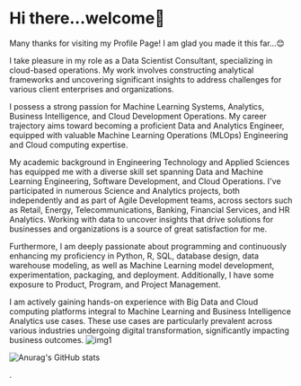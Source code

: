 # Hi there...welcome👋
Many thanks for visiting my Profile Page! I am glad you made it this far...😊

I take pleasure in my role as a Data Scientist Consultant, specializing in cloud-based operations. My work involves constructing analytical frameworks and uncovering significant insights to address challenges for various client enterprises and organizations.

I possess a strong passion for Machine Learning Systems, Analytics, Business Intelligence, and Cloud Development Operations. My career trajectory aims toward becoming a proficient Data and Analytics Engineer, equipped with valuable Machine Learning Operations (MLOps) Engineering and Cloud computing expertise.

My academic background in Engineering Technology and Applied Sciences has equipped me with a diverse skill set spanning Data and Machine Learning Engineering, Software Development, and Cloud Operations. I've participated in numerous Science and Analytics projects, both independently and as part of Agile Development teams, across sectors such as Retail, Energy, Telecommunications, Banking, Financial Services, and HR Analytics. Working with data to uncover insights that drive solutions for businesses and organizations is a source of great satisfaction for me.

Furthermore, I am deeply passionate about programming and continuously enhancing my proficiency in Python, R, SQL, database design, data warehouse modeling, as well as Machine Learning model development, experimentation, packaging, and deployment. Additionally, I have some exposure to Product, Program, and Project Management.

I am actively gaining hands-on experience with Big Data and Cloud computing platforms integral to Machine Learning and Business Intelligence Analytics use cases. These use cases are particularly prevalent across various industries undergoing digital transformation, significantly impacting business outcomes.
![img1](https://github.com/zomsoft/promiseazom/assets/102996864/6d355c8e-5546-4974-a992-4475832674ec)


![Anurag's GitHub stats](https://github-readme-stats.vercel.app/api?username=zomsoft)



.
